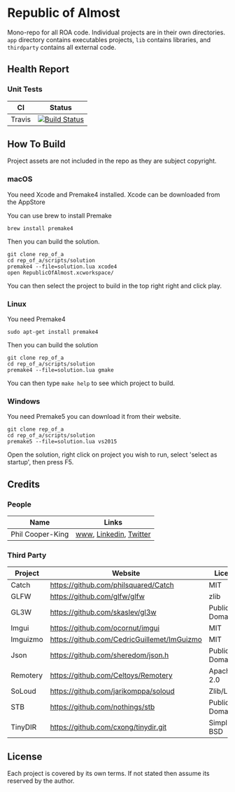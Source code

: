 # Republic of Almost

Mono-repo for all ROA code. Individual projects are in their own directories. `app` directory contains executables projects, `lib` contains libraries, and `thirdparty` contains all external code.


## Health Report


### Unit Tests

CI          | Status
------------|--------
Travis      | [![Build Status](https://travis-ci.org/republic-of-almost/mono.svg?branch=master)](https://travis-ci.org/republic-of-almost/mono)


## How To Build

Project assets are not included in the repo as they are subject copyright.

### macOS

  You need Xcode and Premake4 installed. Xcode can be downloaded from the AppStore

  You can use brew to install Premake

  ```
  brew install premake4
  ```

  Then you can build the solution.

  ```
  git clone rep_of_a
  cd rep_of_a/scripts/solution
  premake4 --file=solution.lua xcode4
  open RepublicOfAlmost.xcworkspace/
  ```

  You can then select the project to build in the top right right and click play.

### Linux

  You need Premake4

  ```
  sudo apt-get install premake4
  ```

  Then you can build the solution

  ```
  git clone rep_of_a
  cd rep_of_a/scripts/solution
  premake4 --file=solution.lua gmake
  ```

  You can then type `make help` to see which project to build.

### Windows

  You need Premake5 you can download it from their website.

  ```
  git clone rep_of_a
  cd rep_of_a/scripts/solution
  premake5 --file=solution.lua vs2015
  ```

  Open the solution, right click on project you wish to run, select 'select as startup', then press F5.

## Credits

### People

Name                  | Links
----------------------|----------------------------
Phil Cooper-King      | [www](http://www.cooperking.net), [Linkedin](https://www.linkedin.com/in/philcooperking/), [Twitter](https://twitter.com/rep_of_a)

### Third Party

Project  | Website                                       | License
---------|-----------------------------------------------|--------
Catch    | https://github.com/philsquared/Catch          | MIT
GLFW     | https://github.com/glfw/glfw                  | zlib
GL3W     | https://github.com/skaslev/gl3w               | Public Domain
Imgui    | https://github.com/ocornut/imgui              | MIT
Imguizmo | https://github.com/CedricGuillemet/ImGuizmo   | MIT
Json     | https://github.com/sheredom/json.h            | Public Domain
Remotery | https://github.com/Celtoys/Remotery           | Apache 2.0
SoLoud   | https://github.com/jarikomppa/soloud          | Zlib/LibPng
STB      | https://github.com/nothings/stb               | Public Domain
TinyDIR  | https://github.com/cxong/tinydir.git          | Simplified BSD


## License

Each project is covered by its own terms. If not stated then assume its reserved by the author.
